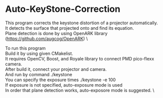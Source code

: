 # Auto-KeyStone-Correction

This program corrects the keystone distortion of a projector automatically. \
It detects the surface that projected onto and find its equation. \
Plane detection is done by using OpenARK library (https://github.com/augcog/OpenARK) \

To run this program \
Build it by using given CMakelist.\
It requires OpenCV, Boost, and Royale library to connect PMD pico-flexx camera. \
After build it, connect your projector and camera. \
And run by command ./keystone \
You can specify the exposure times ./keystone -e 100 \
If exposure is not specified, auto-exposure mode is used \
In order that plane detection works, auto-exposore mode is suggested. \
